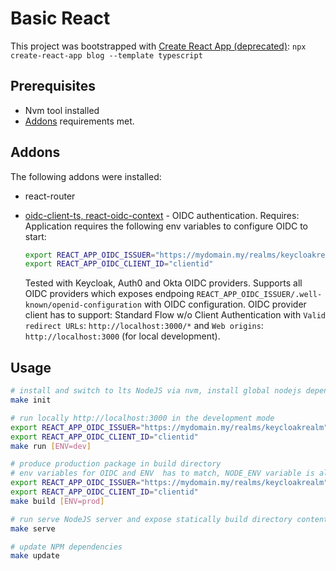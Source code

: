 # Basic React

This project was bootstrapped with [Create React App (deprecated)](https://create-react-app.dev/docs/getting-started):
`npx create-react-app blog --template typescript`

## Prerequisites

- Nvm tool installed
- [Addons](#addons) requirements met.

## Addons

The following addons were installed:

- react-router
- [oidc-client-ts, react-oidc-context](https://github.com/authts/react-oidc-context/) - OIDC authentication.
  Requires:
  Application requires the following env variables to configure OIDC to start:

  ```bash
  export REACT_APP_OIDC_ISSUER="https://mydomain.my/realms/keycloakrealm"
  export REACT_APP_OIDC_CLIENT_ID="clientid"
  ```

  Tested with Keycloak, Auth0 and Okta OIDC providers.
  Supports all OIDC providers which exposes endpoing `REACT_APP_OIDC_ISSUER/.well-known/openid-configuration` with OIDC configuration.
  OIDC provider client has to support: Standard Flow w/o Client Authentication with `Valid redirect URLs`: `http://localhost:3000/*` and `Web origins`: `http://localhost:3000` (for local development).

## Usage

```bash
# install and switch to lts NodeJS via nvm, install global nodejs dependencies and local application nodejs dependencies
make init

# run locally http://localhost:3000 in the development mode
export REACT_APP_OIDC_ISSUER="https://mydomain.my/realms/keycloakrealm"
export REACT_APP_OIDC_CLIENT_ID="clientid"
make run [ENV=dev]

# produce production package in build directory
# env variables for OIDC and ENV  has to match, NODE_ENV variable is always production
export REACT_APP_OIDC_ISSUER="https://mydomain.my/realms/keycloakrealm"
export REACT_APP_OIDC_CLIENT_ID="clientid"
make build [ENV=prod]

# run serve NodeJS server and expose statically build directory content
make serve

# update NPM dependencies
make update
```
